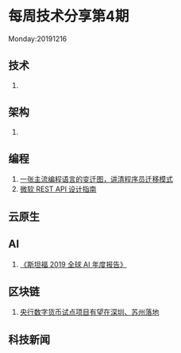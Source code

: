# 每周技术分享第4期
Monday:20191216

## 技术
1. 


## 架构
1. 

## 编程
1. [一张主流编程语言的变迁图，讲清程序员迁移模式](https://www.infoq.cn/article/7eYwX_3Ap7DRb5LedzUp)  
2. [微软 REST API 设计指南](https://github.com/microsoft/api-guidelines/blob/master/Guidelines.md)
  
## 云原生


## AI
1. [《斯坦福 2019 全球 AI 年度报告》](https://hai.stanford.edu/sites/g/files/sbiybj10986/f/ai_index_2019_report.pdf)

## 区块链
1. [央行数字货币试点项目有望在深圳、苏州落地](https://www.infoq.cn/article/WAdW7lBPdOXXQUdmkBzw)

## 科技新闻





